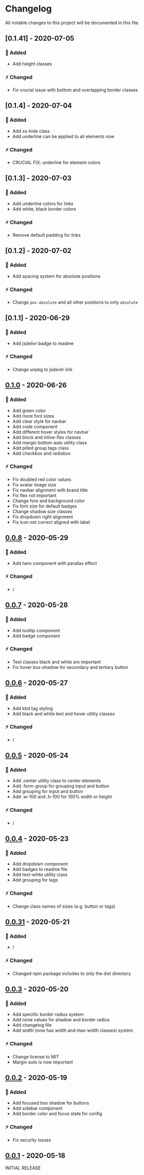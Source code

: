 # Changelog

All notable changes to this project will be documented in this file.

## [0.1.41] - 2020-07-05

### 🔨 Added

- Add height classes

### ⚡️ Changed

- Fix crucial issue with bottom and overlapping border classes

## [0.1.4] - 2020-07-04

### 🔨 Added

- Add xs-hide class
- Add underline can be applied to all elements now

### ⚡️ Changed

- CRUCIAL FIX: underline for element colors

## [0.1.3] - 2020-07-03

### 🔨 Added

- Add underline colors for links
- Add white, black border colors

### ⚡️ Changed

- Remove default padding for links

## [0.1.2] - 2020-07-02

### 🔨 Added

- Add spacing system for absolute positions

### ⚡️ Changed

- Change `pos-absolute` and all other positions to only `absolute`

## [0.1.1] - 2020-06-29

### 🔨 Added

- Add jsdelivr badge to readme

### ⚡️ Changed

- Change unpkg to jsdevlir link

## [0.1.0] - 2020-06-26

### 🔨 Added

- Add green color
- Add more font sizes
- Add clear style for navbar
- Add code component
- Add different hover styles for navbar
- Add block and inline-flex classes
- Add margin bottom auto utility class
- Add pilled group tags class
- Add checkbox and radiobox

### ⚡️ Changed

- Fix doubled red color values
- Fix avatar image size
- Fix navbar alignment with brand title
- Fix flex not important
- Change fore and background color
- Fix font size for default badges
- Change shadow size classes
- Fix dropdown right alignment
- Fix icon not correct aligned with label

## [0.0.8] - 2020-05-29

### 🔨 Added

- Add hero component with parallax effect

### ⚡️ Changed

- /

## [0.0.7] - 2020-05-28

### 🔨 Added

- Add tooltip component
- Add badge component

### ⚡️ Changed

- Text classes black and white are important
- Fix hover box-shadow for secondary and tertiary button

## [0.0.6] - 2020-05-27

### 🔨 Added

- Add kbd tag styling
- Add black and white text and hover utility classes

### ⚡️ Changed

- /

## [0.0.5] - 2020-05-24

### 🔨 Added

- Add .center utility class to center elements
- Add .form-group for grouping input and button
- Add grouping for input and button
- Add .w-100 and .h-100 for 100% width or height

### ⚡️ Changed

- /

## [0.0.4] - 2020-05-23

### 🔨 Added

- Add dropdown component
- Add badges to readme file
- Add text-white utility class
- Add grouping for tags

### ⚡️ Changed

- Change class names of sizes (e.g. button or tags)

## [0.0.31] - 2020-05-21

### 🔨 Added

- /

### ⚡️ Changed

- Changed npm package includes to only the dist directory

## [0.0.3] - 2020-05-20

### 🔨 Added

- Add specific border radius system
- Add none values for shadow and border radius
- Add changelog file
- Add width (now has width and max-width classes) system

### ⚡️ Changed

- Change license to MIT
- Margin auto is now important

## [0.0.2] - 2020-05-19

### 🔨 Added

- Add focused box shadow for buttons
- Add sidebar component
- Add border color and focus state for config

### ⚡️ Changed

- Fix security issues

## [0.0.1] - 2020-05-18

INITIAL RELEASE

[0.0.1]: https://www.npmjs.com/package/yacss/v/0.0.1
[0.0.2]: https://www.npmjs.com/package/yacss/v/0.0.2
[0.0.3]: https://www.npmjs.com/package/yacss/v/0.0.3
[0.0.31]: https://www.npmjs.com/package/yacss/v/0.0.31
[0.0.4]: https://www.npmjs.com/package/yacss/v/0.0.4
[0.0.5]: https://www.npmjs.com/package/yacss/v/0.0.5
[0.0.6]: https://www.npmjs.com/package/yacss/v/0.0.6
[0.0.7]: https://www.npmjs.com/package/yacss/v/0.0.7
[0.0.8]: https://www.npmjs.com/package/yacss/v/0.0.8
[0.1.0]: https://www.npmjs.com/package/yacss/v/0.1.0
